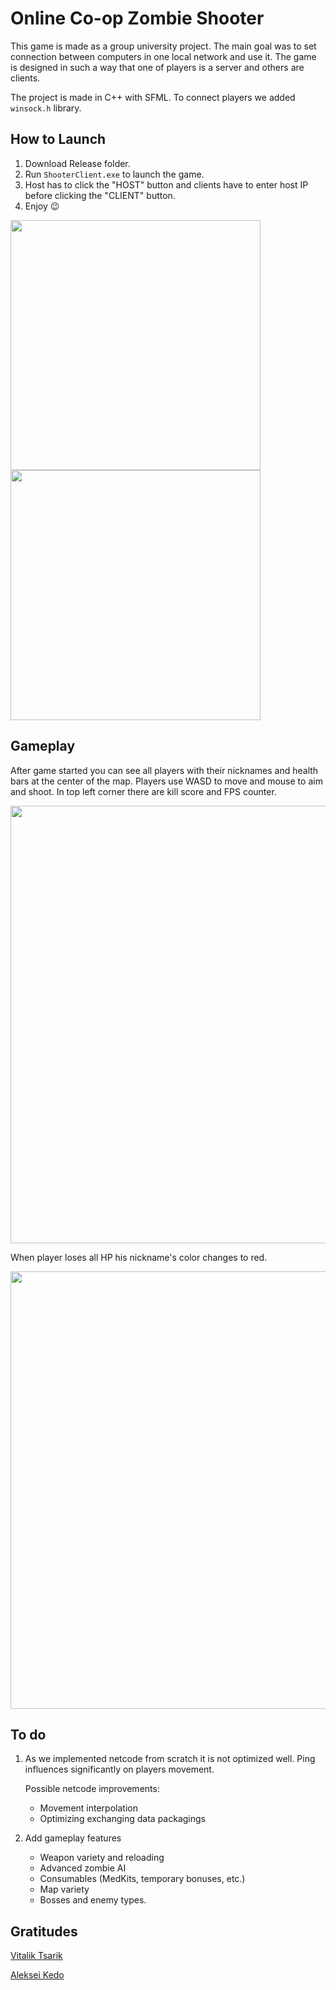 # Online Co-op Zombie Shooter
This game is made as a group university project. The main goal was to set connection between computers in one local network and use it. The game is designed in such a way that one of players is a server and others are clients. 

The project is made in C++ with SFML. To connect players we added ``` winsock.h ``` library.

## How to Launch
1. Download Release folder.
2. Run ```ShooterClient.exe``` to launch the game.
3. Host has to click the "HOST" button and clients have to enter host IP before clicking the "CLIENT" button.
4. Enjoy :wink:

<p float="left">
<img src="https://user-images.githubusercontent.com/64905551/136289216-82c82e0b-79be-4889-b712-a9791a8e7905.png" width="400" />
<img src="https://user-images.githubusercontent.com/64905551/136289252-5b63391d-c84b-478d-8613-5f7c96ffd2b2.png" width="400" />
</p>

## Gameplay

After game started you can see all players with their nicknames and health bars at the center of the map. Players use WASD to move and mouse to aim and shoot. In top left corner there are kill score and FPS counter.

<p align="center">
  <img class="image" src="https://user-images.githubusercontent.com/64905551/136290662-89fc4786-02d0-45d3-92d9-2e15c5586ac7.gif" width="700" margin-left="100"/>
</p>

When player loses all HP his nickname's color changes to red.

<p align="center">
  <img class="image" src="https://user-images.githubusercontent.com/64905551/136290324-d83cf778-3399-4f4c-9610-4d9ceb03e92c.png" width="700" margin-left="100"/>
</p>

## To do
1. As we implemented netcode from scratch it is not optimized well. Ping influences significantly on players movement. 
  
      Possible netcode improvements:
  
      * Movement interpolation
      * Optimizing exchanging data packagings
      
2. Add gameplay features
   * Weapon variety and reloading
   * Advanced zombie AI
   * Consumables (MedKits, temporary bonuses, etc.)
   * Map variety
   * Bosses and enemy types.

## Gratitudes
[Vitalik Tsarik](https://github.com/VitalikTsarik)

[Aleksei Kedo](https://eune.op.gg/summoner/userName=alex+000+01)
